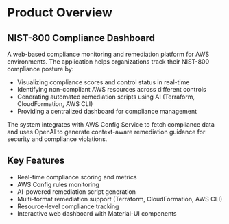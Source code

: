 # Product Overview

## NIST-800 Compliance Dashboard

A web-based compliance monitoring and remediation platform for AWS environments. The application helps organizations track their NIST-800 compliance posture by:

- Visualizing compliance scores and control status in real-time
- Identifying non-compliant AWS resources across different controls
- Generating automated remediation scripts using AI (Terraform, CloudFormation, AWS CLI)
- Providing a centralized dashboard for compliance management

The system integrates with AWS Config Service to fetch compliance data and uses OpenAI to generate context-aware remediation guidance for security and compliance violations.

## Key Features

- Real-time compliance scoring and metrics
- AWS Config rules monitoring
- AI-powered remediation script generation
- Multi-format remediation support (Terraform, CloudFormation, AWS CLI)
- Resource-level compliance tracking
- Interactive web dashboard with Material-UI components